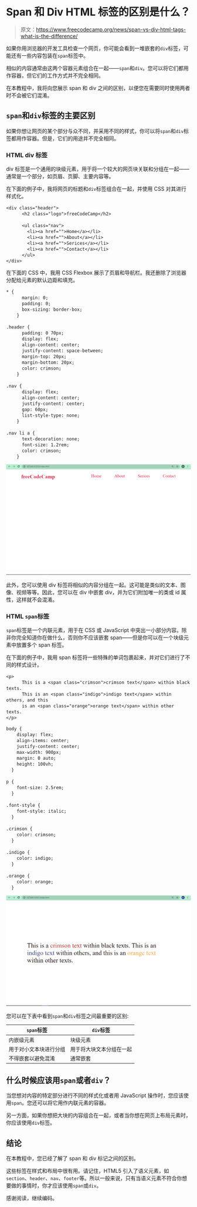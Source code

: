 # Span 和 Div HTML 标签的区别是什么？

> 原文：<https://www.freecodecamp.org/news/span-vs-div-html-tags-what-is-the-difference/>

如果你用浏览器的开发工具检查一个网页，你可能会看到一堆嵌套的`div`标签，可能还有一些内容包装在`span`标签中。

相似的内容通常由这两个容器元素组合在一起——`span`和`div`。您可以将它们都用作容器，但它们的工作方式并不完全相同。

在本教程中，我将向您展示 span 和 div 之间的区别，以便您在需要同时使用两者时不会被它们混淆。

## `span`和`div`标签的主要区别

如果你想让网页的某个部分与众不同，并采用不同的样式，你可以将`span`和`div`标签都用作容器。但是，它们的用途并不完全相同。

### HTML div 标签

div 标签是一个通用的块级元素，用于将一个较大的网页块关联和分组在一起——通常是一个部分，如页眉、页脚、主要内容等。

在下面的例子中，我将网页的标题和`div`标签组合在一起，并使用 CSS 对其进行样式化。

```
<div class="header">
      <h2 class="logo">freeCodeCamp</h2>

      <ul class="nav">
        <li><a href="">Home</a></li>
        <li><a href="">About</a></li>
        <li><a href="">Serices</a></li>
        <li><a href="">Contact</a></li>
      </ul>
</div> 
```

在下面的 CSS 中，我用 CSS Flexbox 展示了页眉和导航栏。我还删除了浏览器分配给元素的默认边距和填充。

```
* {
      margin: 0;
      padding: 0;
      box-sizing: border-box;
    }

.header {
      padding: 0 70px;
      display: flex;
      align-content: center;
      justify-content: space-between;
      margin-top: 20px;
      margin-bottom: 20px;
      color: crimson;
    }

.nav {
      display: flex;
      align-content: center;
      justify-content: center;
      gap: 60px;
      list-style-type: none;
    }

.nav li a {
      text-decoration: none;
      font-size: 1.2rem;
      color: crimson;
    } 
```

![header-with-div](img/422568891a88091a7da2d447645f9dfb.png)

此外，您可以使用 div 标签将相似的内容分组在一起。这可能是类似的文本、图像、视频等等。因此，您可以在 div 中嵌套 div，并为它们附加唯一的类或 id 属性，这样就不会混淆。

### HTML `span`标签

`span`标签是一个内联元素，用于在 CSS 或 JavaScript 中突出一小部分内容。除非你完全知道你在做什么，否则你不应该嵌套 span——但是你可以在一个块级元素中放置多个 span 标签。

在下面的例子中，我用 span 标签将一些特殊的单词包裹起来，并对它们进行了不同的样式设计。

```
<p>
      This is a <span class="crimson">crimson text</span> within black texts.
      This is an <span class="indigo">indigo text</span> within others, and this
      is an <span class="orange">orange text</span> within other texts.
</p> 
```

```
body {
    display: flex;
    align-items: center;
    justify-content: center;
    max-width: 900px;
    margin: 0 auto;
    height: 100vh;
  }

p {
    font-size: 2.5rem;
  }

.font-style {
    font-style: italic;
  }

.crimson {
    color: crimson;
  }

.indigo {
    color: indigo;
  }

.orange {
    color: orange;
  } 
```

![span-in-action](img/9102cd69481747e8ad0631b3b1a0a1dc.png)

您可以在下表中看到`span`和`div`标签之间最重要的区别:

| `span`标签 | `div`标签 |
| --- | --- |
| 内嵌级元素 | 块级元素 |
| 用于对小文本块进行分组 | 用于将大块文本分组在一起 |
| 不得嵌套以避免混淆 | 通常嵌套 |

## 什么时候应该用`span`或者`div`？

当您想对内容的特定部分进行不同的样式化或者用 JavaScript 操作时，您应该使用`span`。您还可以将它用作内联元素的容器。

另一方面，如果你想把大块的内容组合在一起，或者当你想在网页上布局元素时，你应该使用`div`标签。

## 结论

在本教程中，您已经了解了 span 和 div 标记之间的区别。

这些标签在样式和布局中很有用。请记住，HTML5 引入了语义元素，如`section`、`header`、`nav`、`footer`等。所以一般来说，只有当语义元素不符合你想要做的事情时，你才应该使用`span`或`div`。

感谢阅读，继续编码。
